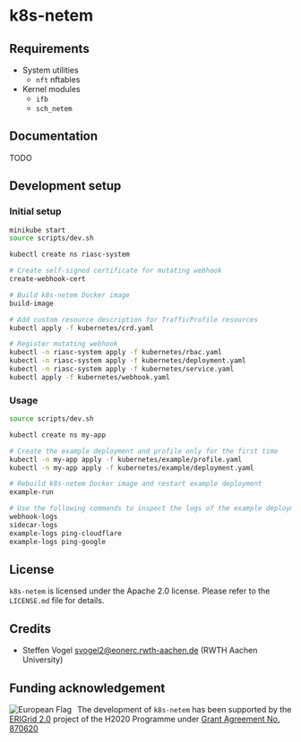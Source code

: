# k8s-netem

## Requirements

- System utilities
  - `nft` nftables
- Kernel modules
  - `ifb`
  - `sch_netem`

## Documentation

TODO

## Development setup

### Initial setup

```bash
minikube start
source scripts/dev.sh

kubectl create ns riasc-system

# Create self-signed certificate for mutating webhook
create-webhook-cert

# Build k8s-netem Docker image
build-image

# Add custom resource description for TrafficProfile resources
kubectl apply -f kubernetes/crd.yaml

# Register mutating webhook
kubectl -n riasc-system apply -f kubernetes/rbac.yaml
kubectl -n riasc-system apply -f kubernetes/deployment.yaml
kubectl -n riasc-system apply -f kubernetes/service.yaml
kubectl apply -f kubernetes/webhook.yaml
```

### Usage

```bash
source scripts/dev.sh

kubectl create ns my-app

# Create the example deployment and profile only for the first time
kubectl -n my-app apply -f kubernetes/example/profile.yaml
kubectl -n my-app apply -f kubernetes/example/deployment.yaml

# Rebuild k8s-netem Docker image and restart example deployment
example-run

# Use the following commands to inspect the logs of the example deployment and webhook
webhook-logs
sidecar-logs
example-logs ping-cloudflare
example-logs ping-google
```

## License

`k8s-netem` is licensed under the Apache 2.0 license.
Please refer to the `LICENSE.md` file for details.

## Credits

- Steffen Vogel <svogel2@eonerc.rwth-aachen.de> (RWTH Aachen University)

## Funding acknowledgement

<img alt="European Flag" src="https://erigrid2.eu/wp-content/uploads/2020/03/europa_flag_low.jpg" align="left" style="margin-right: 10px"/> The development of `k8s-netem`  has been supported by the [ERIGrid 2.0](https://erigrid2.eu) project of the H2020 Programme under [Grant Agreement No. 870620](https://cordis.europa.eu/project/id/870620)
